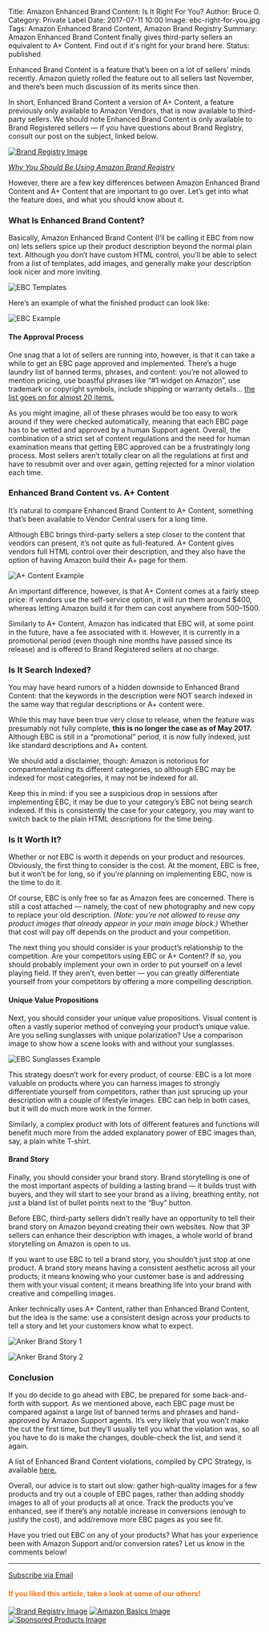 Title: Amazon Enhanced Brand Content: Is It Right For You?
Author: Bruce O.
Category: Private Label
Date: 2017-07-11 10:00
Image: ebc-right-for-you.jpg
Tags: Amazon Enhanced Brand Content, Amazon Brand Registry
Summary: Amazon Enhanced Brand Content finally gives third-party sellers an equivalent to A+ Content. Find out if it's right for your brand here.
Status: published

Enhanced Brand Content is a feature that’s been on a lot of sellers’ minds recently. Amazon quietly rolled the feature out to all sellers last November, and there’s been much discussion of its merits since then. 

In short, Enhanced Brand Content a version of A+ Content, a feature previously only available to Amazon Vendors, that is now available to third-party sellers. We should note Enhanced Brand Content is only available to Brand Registered sellers — if you have questions about Brand Registry, consult our post on the subject, linked below.


<a href="https://efficientera.com/blog/2016/09/amazon-brand-registry.html">![Brand Registry Image](/images/blog/related/brand-registry_small.jpg)</a>  

[*Why You Should Be Using Amazon Brand Registry*](https://efficientera.com/blog/2016/09/amazon-brand-registry.html)

However, there are a few key differences between Amazon Enhanced Brand Content and A+ Content that are important to go over. Let’s get into what the feature does, and what you should know about it.

### What Is Enhanced Brand Content?

Basically, Amazon Enhanced Brand Content (I’ll be calling it EBC from now on) lets sellers spice up their product description beyond the normal plain text. Although you don’t have custom HTML control, you’ll be able to select from a list of templates, add images, and generally make your description look nicer and more inviting.
 
![EBC Templates](/images/blog/2017/07/ebc-templates.jpg)

Here’s an example of what the finished product can look like:  

![EBC Example](/images/blog/2017/07/ebc-example.png)

#### The Approval Process

One snag that a lot of sellers are running into, however, is that it can take a while to get an EBC page approved and implemented. There’s a huge laundry list of banned terms, phrases, and content: you’re not allowed to mention pricing, use boastful phrases like “#1 widget on Amazon”, use trademark or copyright symbols, include shipping or warranty details… [the list goes on for almost 20 items.](http://www.cpcstrategy.com/blog/2016/11/amazon-enhanced-brand-content/#3)

As you might imagine, all of these phrases would be too easy to work around if they were checked automatically, meaning that each EBC page has to be vetted and approved by a human Support agent. Overall, the combination of a strict set of content regulations and the need for human examination means that getting EBC approved can be a frustratingly long process. Most sellers aren’t totally clear on all the regulations at first and have to resubmit over and over again, getting rejected for a minor violation each time. 

### Enhanced Brand Content vs. A+ Content

It’s natural to compare Enhanced Brand Content to A+ Content, something that’s been available to Vendor Central users for a long time. 

Although EBC brings third-party sellers a step closer to the content that vendors can present, it’s not quite as full-featured. A+ Content gives vendors full HTML control over their description, and they also have the option of having Amazon build their A+ page for them.  

![A+ Content Example](/images/blog/2017/07/aplus-example.png)

An important difference, however, is that A+ Content comes at a fairly steep price: if vendors use the self-service option, it will run them around $400, whereas letting Amazon build it for them can cost anywhere from $500–$1500. 

Similarly to A+ Content, Amazon has indicated that EBC will, at some point in the future, have a fee associated with it. However, it is currently in a promotional period (even though nine months have passed since its release) and is offered to Brand Registered sellers at no charge. 

### Is It Search Indexed?

You may have heard rumors of a hidden downside to Enhanced Brand Content: that the keywords in the description were NOT search indexed in the same way that regular descriptions or A+ content were. 

While this may have been true very close to release, when the feature was presumably not fully complete, **this is no longer the case as of May 2017.** Although EBC is still in a “promotional” period, it is now fully indexed, just like standard descriptions and A+ content. 

We should add a disclaimer, though: Amazon is notorious for compartmentalizing its different categories, so although EBC may be indexed for most categories, it may not be indexed for all.

Keep this in mind: if you see a suspicious drop in sessions after implementing EBC, it may be due to your category’s EBC not being search indexed. If this is consistently the case for your category, you may want to switch back to the plain HTML descriptions for the time being.

### Is It Worth It?

Whether or not EBC is worth it depends on your product and resources. Obviously, the first thing to consider is the cost. At the moment, EBC is free, but it won’t be for long, so if you’re planning on implementing EBC, now is the time to do it.

Of course, EBC is only free so far as Amazon fees are concerned. There is still a cost attached — namely, the cost of new photography and new copy to replace your old description. *(Note: you’re not allowed to reuse any product images that already appear in your main image block.)* Whether that cost will pay off depends on the product and your competition.

The next thing you should consider is your product’s relationship to the competition. Are your competitors using EBC or A+ Content? If so, you should probably implement your own in order to put yourself on a level playing field. If they aren’t, even better — you can greatly differentiate yourself from your competitors by offering a more compelling description.

#### Unique Value Propositions

Next, you should consider your unique value propositions. Visual content is often a vastly superior method of conveying your product’s unique value. Are you selling sunglasses with unique polarization? Use a comparison image to show how a scene looks with and without your sunglasses.  

![EBC Sunglasses Example](/images/blog/2017/07/ebc-sunglasses.png)

This strategy doesn’t work for every product, of course. EBC is a lot more valuable on products where you can harness images to strongly differentiate yourself from competitors, rather than just sprucing up your description with a couple of lifestyle images. EBC can help in both cases, but it will do much more work in the former. 

Similarly, a complex product with lots of different features and functions will benefit much more from the added explanatory power of EBC images than, say, a plain white T-shirt. 

#### Brand Story

Finally, you should consider your brand story. Brand storytelling is one of the most important aspects of building a lasting brand — it builds trust with buyers, and they will start to see your brand as a living, breathing entity, not just a bland list of bullet points next to the “Buy” button.

Before EBC, third-party sellers didn’t really have an opportunity to tell their brand story on Amazon beyond creating their own websites. Now that 3P sellers can enhance their description with images, a whole world of brand storytelling on Amazon is open to us. 

If you want to use EBC to tell a brand story, you shouldn’t just stop at one product. A brand story means having a consistent aesthetic across all your products; it means knowing who your customer base is and addressing them with your visual content; it means breathing life into your brand with creative and compelling images.

Anker technically uses A+ Content, rather than Enhanced Brand Content, but the idea is the same: use a consistent design across your products to tell a story and let your customers know what to expect.

![Anker Brand Story 1](/images/blog/2017/07/anker-brand-story-1.png)  

![Anker Brand Story 2](/images/blog/2017/07/anker-brand-story-2.png)

### Conclusion

If you do decide to go ahead with EBC, be prepared for some back-and-forth with support. As we mentioned above, each EBC page must be compared against a large list of banned terms and phrases and hand-approved by Amazon Support agents. It’s very likely that you won’t make the cut the first time, but they’ll usually tell you what the violation was, so all you have to do is make the changes, double-check the list, and send it again.

A list of Enhanced Brand Content violations, compiled by CPC Strategy, is available [here.](http://www.cpcstrategy.com/blog/2016/11/amazon-enhanced-brand-content/#3) 

Overall, our advice is to start out slow: gather high-quality images for a few products and try out a couple of EBC pages, rather than adding shoddy images to all of your products all at once. Track the products you’ve enhanced, see if there’s any notable increase in conversions (enough to justify the cost), and add/remove more EBC pages as you see fit.  

Have you tried out EBC on any of your products? What has your experience been with Amazon Support and/or conversion rates? Let us know in the comments below!

---

<!--Added this section from Leadboxes-->
<a class="btn btn-primary" href="https://efficientera.leadpages.co/leadbox/121f91a73f72a2%3A12c54680e746dc/5687539843203072/" target="_blank">Subscribe via Email</a><script data-leadbox="121f91a73f72a2:12c54680e746dc" data-url="https://efficientera.leadpages.co/leadbox/121f91a73f72a2%3A12c54680e746dc/5687539843203072/" data-config="%7B%7D" type="text/javascript" src="https://efficientera.leadpages.co/leadbox-1468522675.js"></script>

#### <font color="FF751A">If you liked this article, take a look at some of our others!</font>

<a href="https://efficientera.com/blog/2016/09/amazon-brand-registry.html">![Brand Registry Image](/images/blog/related/brand-registry_small.jpg)</a>
<a href="https://efficientera.com/blog/2016/08/what-you-should-do-about-amazonbasics.html">![Amazon Basics Image](/images/blog/related/amazon-basics-general_small.jpg)</a>
<a href="https://efficientera.com/blog/2016/08/3-tips-for-optimizing-your-amazon-sponsored-products.html">![Sponsored Products Image](/images/blog/related/sponsored-products_small.jpg)</a>